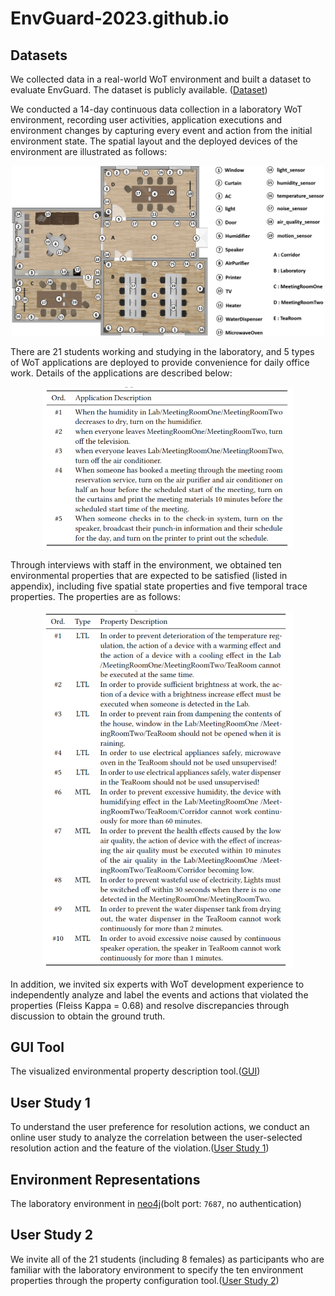 # EnvGuard-2023.github.io


## Datasets
We collected data in a real-world WoT environment and built a dataset to evaluate EnvGuard. The dataset is publicly available.
([Dataset](https://EnvGuard-2023.github.io/dataset))

We conducted a 14-day continuous data collection in a laboratory WoT environment, recording user activities, application executions and environment changes by capturing every event and action from the initial environment state. The spatial layout and the deployed devices of the environment are illustrated as follows:
<div align=center><img width="500" src="https://github.com/EnvGuard-2023/EnvGuard-2023.github.io/blob/master/images/layout.png"/></div>
<!-- <img src="https://github.com/EnvGuard-2023/EnvGuard-2023.github.io/blob/master/images/layout.png" width="500px"> -->
<!-- ![layout](https://github.com/EnvGuard-2023/EnvGuard-2023.github.io/blob/master/images/layout.png) -->

There are 21 students working and studying in the laboratory, and 5 types of WoT applications are deployed to provide convenience for daily office work. Details of the applications are described below:
<div align=center><img width="400" src="https://github.com/EnvGuard-2023/EnvGuard-2023.github.io/blob/master/images/application.png"/></div>
<!-- <img src="https://github.com/EnvGuard-2023/EnvGuard-2023.github.io/blob/master/images/application.png" width="400px"> -->
<!-- ![application](https://github.com/EnvGuard-2023/EnvGuard-2023.github.io/blob/master/images/application.png) -->

Through interviews with staff in the environment, we obtained ten environmental properties that are expected to be satisfied (listed in appendix), including five spatial state properties and five temporal trace properties. The properties are as follows:
<div align=center><img width="400" src="https://github.com/EnvGuard-2023/EnvGuard-2023.github.io/blob/master/images/propertys.png"/></div>
<!-- <img src="https://github.com/EnvGuard-2023/EnvGuard-2023.github.io/blob/master/images/propertys.png" width="400px"> -->
<!-- ![propertys](https://github.com/EnvGuard-2023/EnvGuard-2023.github.io/blob/master/images/propertys.png) -->

In addition, we invited six experts with WoT development experience to independently analyze and label the events and actions that violated the properties (Fleiss Kappa = 0.68) and resolve discrepancies through discussion to obtain the ground truth.

## GUI Tool
The visualized environmental property description tool.([GUI](http://47.101.169.122:9033/))

## User Study 1
To understand the user preference for resolution actions, we conduct an online user study to analyze the correlation between the user-selected resolution action and the feature of the violation.([User Study 1](https://github.com/EnvGuard-2023/EnvGuard-2023.github.io/blob/master/user-study/survey.docx))
<!-- A study of user preferences for violation repair in WoT systems.([link](https://github.com/EnvGuard-2023/EnvGuard-2023.github.io/blob/master/user-study/survey.docx)) -->

## Environment Representations
The laboratory environment in [neo4j](http://1.117.166.48:7474/browser/)(bolt port: `7687`, no authentication)

## User Study 2
We invite all of the 21 students (including 8 females) as participants who are familiar with the laboratory environment to specify the ten environment properties through the property configuration tool.([User Study 2](https://github.com/EnvGuard-2023/EnvGuard-2023.github.io/blob/master/user-study/user_study.json))
<!-- Properties of environments built by participants using visualisation development tools in usability user studies.([link](https://github.com/EnvGuard-2023/EnvGuard-2023.github.io/blob/master/user-study/user_study.json)) -->

